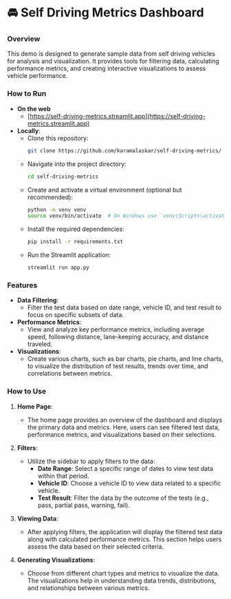 # 🚘 Self Driving Metrics Dashboard

### Overview
This demo is designed to generate sample data from self driving vehicles for analysis and visualization. It provides tools for filtering data, calculating performance metrics, and creating interactive visualizations to assess vehicle performance.


### How to Run
- **On the web**
  - [https://self-driving-metrics.streamlit.app](https://self-driving-metrics.streamlit.app)
- **Locally**:
  - Clone this repository:
    ```bash
    git clone https://github.com/karamalaskar/self-driving-metrics/
    ```
  - Navigate into the project directory:
    ```bash
    cd self-driving-metrics
    ```
  - Create and activate a virtual environment (optional but recommended):
    ```bash
    python -m venv venv
    source venv/bin/activate  # On Windows use `venv\Scripts\activate`
    ```
  - Install the required dependencies:
    ```bash
    pip install -r requirements.txt
    ```
  - Run the Streamlit application:
    ```bash
    streamlit run app.py
    ```

### Features
- **Data Filtering**: 
    - Filter the test data based on date range, vehicle ID, and test result to focus on specific subsets of data.
- **Performance Metrics**: 
    - View and analyze key performance metrics, including average speed, following distance, lane-keeping accuracy, and distance traveled.
- **Visualizations**: 
    - Create various charts, such as bar charts, pie charts, and line charts, to visualize the distribution of test results, trends over time, and correlations between metrics.

### How to Use
1. **Home Page**:
    - The home page provides an overview of the dashboard and displays the primary data and metrics. Here, users can see filtered test data, performance metrics, and visualizations based on their selections.

2. **Filters**:
    - Utilize the sidebar to apply filters to the data:
        - **Date Range**: Select a specific range of dates to view test data within that period.
        - **Vehicle ID**: Choose a vehicle ID to view data related to a specific vehicle.
        - **Test Result**: Filter the data by the outcome of the tests (e.g., pass, partial pass, warning, fail).

3. **Viewing Data**:
    - After applying filters, the application will display the filtered test data along with calculated performance metrics. This section helps users assess the data based on their selected criteria.

4. **Generating Visualizations**:
    - Choose from different chart types and metrics to visualize the data. The visualizations help in understanding data trends, distributions, and relationships between various metrics.
